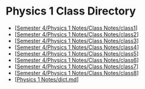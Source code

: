 # Physics 1 Class Directory
- [[Semester 4/Physics 1 Notes/Class Notes/class1]]
- [[Semester 4/Physics 1 Notes/Class Notes/class2]]
- [[Semester 4/Physics 1 Notes/Class Notes/class3]]
- [[Semester 4/Physics 1 Notes/Class Notes/class4]]
- [[Semester 4/Physics 1 Notes/Class Notes/class5]]
- [[Semester 4/Physics 1 Notes/Class Notes/class6]]
- [[Semester 4/Physics 1 Notes/Class Notes/class7]]
- [[Semester 4/Physics 1 Notes/Class Notes/class8]]
- [[Physics 1 Notes/dict.md]]






[//begin]: # "Autogenerated link references for markdown compatibility"
[Semester 4/Physics 1 Notes/Class Notes/class1]: class1.md "Physics 1 Lesson 1"
[Semester 4/Physics 1 Notes/Class Notes/class2]: class2.md "Physics 1 Lesson 2"
[Semester 4/Physics 1 Notes/Class Notes/class3]: class3.md "Physics 1 Lesson 3"
[Semester 4/Physics 1 Notes/Class Notes/class4]: class4.md "Physics 1 Lesson 4"
[Semester 4/Physics 1 Notes/Class Notes/class5]: class5.md "Physics 1 Lesson 5"
[Semester 4/Physics 1 Notes/Class Notes/class6]: class6.md "Physics 1 Lesson 6"
[Semester 4/Physics 1 Notes/Class Notes/class7]: class7.md "Physics 1 Lesson 7"
[Semester 4/Physics 1 Notes/Class Notes/class8]: class8.md "Physics 1 Lesson 8"
[Physics 1 Notes/dict.md]: ../dict.md "Physics 1 Dictionary"
[//end]: # "Autogenerated link references"
